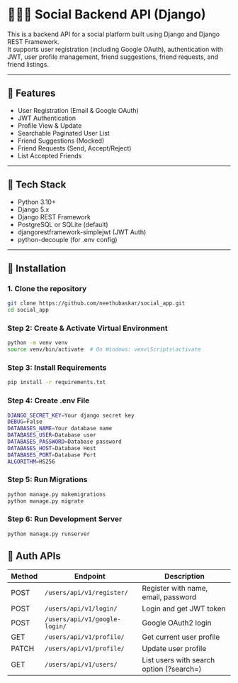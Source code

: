 # 🧑‍🤝‍🧑 Social Backend API (Django)

This is a backend API for a social platform built using Django and Django REST Framework.  
It supports user registration (including Google OAuth), authentication with JWT, user profile management, friend suggestions, friend requests, and friend listings.

---

## 🚀 Features

- User Registration (Email & Google OAuth)
- JWT Authentication
- Profile View & Update
- Searchable Paginated User List
- Friend Suggestions (Mocked)
- Friend Requests (Send, Accept/Reject)
- List Accepted Friends

---

## 🔧 Tech Stack

- Python 3.10+
- Django 5.x
- Django REST Framework
- PostgreSQL or SQLite (default)
- djangorestframework-simplejwt (JWT Auth)
- python-decouple (for .env config)

---

## 🚀 Installation

### 1. Clone the repository

```bash
git clone https://github.com/neethubaskar/social_app.git
cd social_app
```
### Step 2: Create & Activate Virtual Environment

```bash
python -m venv venv
source venv/bin/activate  # On Windows: venv\Scripts\activate
```

### Step 3: Install Requirements

```bash
pip install -r requirements.txt
```

### Step 4: Create .env File

```bash
DJANGO_SECRET_KEY=Your django secret key
DEBUG=False
DATABASES_NAME=Your database name
DATABASES_USER=Database user
DATABASES_PASSWORD=Database password
DATABASES_HOST=Database Host
DATABASES_PORT=Database Port
ALGORITHM=HS256
```

### Step 5: Run Migrations

```bash
python manage.py makemigrations
python manage.py migrate
```

### Step 6: Run Development Server

```bash
python manage.py runserver
```


## 🔐 Auth APIs

| Method | Endpoint                      | Description                              |
|--------|-------------------------------|------------------------------------------|
| POST   | `/users/api/v1/register/`     | Register with name, email, password      |
| POST   | `/users/api/v1/login/`        | Login and get JWT token                  |
| POST   | `/users/api/v1/google-login/` | Google OAuth2 login                      |
| GET    | `/users/api/v1/profile/`      | Get current user profile                 |
| PATCH  | `/users/api/v1/profile/`      | Update user profile                      |
| GET    |  `/users/api/v1/users/`       | List users with search option (?search=) |



